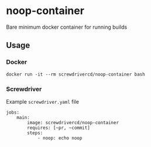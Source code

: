 # noop-container

Bare minimum docker container for running builds

## Usage


### Docker

```
docker run -it --rm screwdrivercd/noop-container bash
```

### Screwdriver

Example `screwdriver.yaml` file

```
jobs:
    main:
        image: screwdrivercd/noop-container
        requires: [~pr, ~commit]
        steps:
            - noop: echo noop
```
